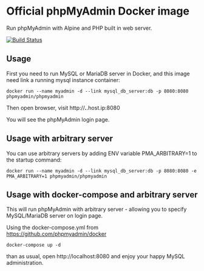 # Official phpMyAdmin Docker image

Run phpMyAdmin with Alpine and PHP built in web server.

[![Build Status](https://travis-ci.org/phpmyadmin/docker.svg?branch=master)](https://travis-ci.org/phpmyadmin/docker)


## Usage

First you need to run MySQL or MariaDB server in Docker, and this image need
link a running mysql instance container:

```
docker run --name myadmin -d --link mysql_db_server:db -p 8080:8080 phpmyadmin/phpmyadmin
```

Then open browser, visit http://***.***.host.ip:8080

You will see the phpMyAdmin login page.

## Usage with arbitrary server

You can use arbitrary servers by adding ENV variable PMA\_ARBITRARY=1 to the startup command:

```
docker run --name myadmin -d --link mysql_db_server:db -p 8080:8080 -e PMA_ARBITRARY=1 phpmyadmin/phpmyadmin
```

## Usage with docker-compose and arbitrary server

This will run phpMyAdmin with arbitrary server - allowing you to specify MySQL/MariaDB
server on login page.

Using the docker-compose.yml from https://github.com/phpmyadmin/docker

```
docker-compose up -d
```

than as usual, open http://localhost:8080 and enjoy your happy MySQL administration.

